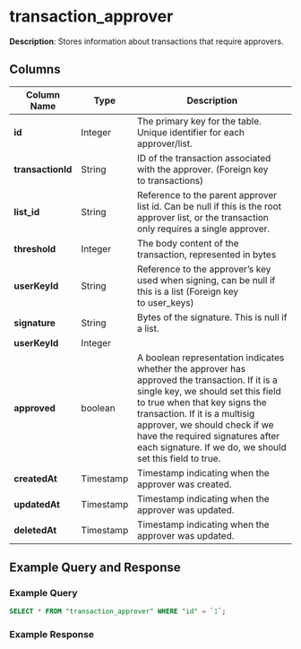 # transaction_approver
**Description**: Stores information about transactions that require approvers.

## Columns

| Column Name     | Type       | Description                                                                            |
|-----------------|------------|----------------------------------------------------------------------------------------|
| **id**          | Integer    | The primary key for the table. Unique identifier for each approver/list.                 |                                        |
| **transactionId**| String    | ID of the transaction associated with the approver. (Foreign key to transactions)     |
| **list_id**| String  | Reference to the parent approver list id. Can be null if this is the root approver list, or the transaction only requires a single approver. |
| **threshold**        | Integer       | The body content of the transaction, represented in bytes |
| **userKeyId**| String     |  Reference to the approver’s key used when signing, can be null if this is a list (Foreign key to user_keys) |
| **signature**   | String     | Bytes of the signature. This is null if a list.|
| **userKeyId** | Integer |
| **approved**  | boolean  | A boolean representation indicates whether the approver has approved the transaction. If it is a single key, we should set this field to true when that key signs the transaction. If it is a multisig approver, we should check if we have the required signatures after each signature. If we do, we should set this field to true.                                      |
| **createdAt**     | Timestamp     | Timestamp indicating when the approver was created.                              |
| **updatedAt**     | Timestamp     | Timestamp indicating when the approver was updated.                              |
| **deletedAt**     | Timestamp     | Timestamp indicating when the approver was updated.                              |

## Example Query and Response

### Example Query
```sql
SELECT * FROM "transaction_approver" WHERE "id" = `1`;
```

### Example Response
